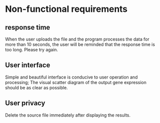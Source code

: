 # Non-functional requirements
## response time
When the user uploads the file and the program processes the data for more than 10 seconds, the user will be reminded that the response time is too long. Please try again.
## User interface
Simple and beautiful interface is conducive to user operation and processing;
The visual scatter diagram of the output gene expression should be as clear as possible.
## User privacy
Delete the source file immediately after displaying the results.